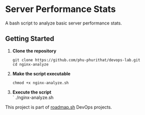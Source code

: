 # Server Performance Stats

A bash script to analyze basic server performance stats.

## Getting Started

1. **Clone the repository**

   ```
   git clone https://github.com/phu-phurithat/devops-lab.git
   cd nginx-analyze
   ```

2. **Make the script executable**
   ```
   chmod +x nginx-analyze.sh
   ```
3. **Execute the script**  
   ` ./nginx-analyze.sh

This project is part of [roadmap.sh](https://roadmap.sh/projects/nginx-log-analyser) DevOps projects.

